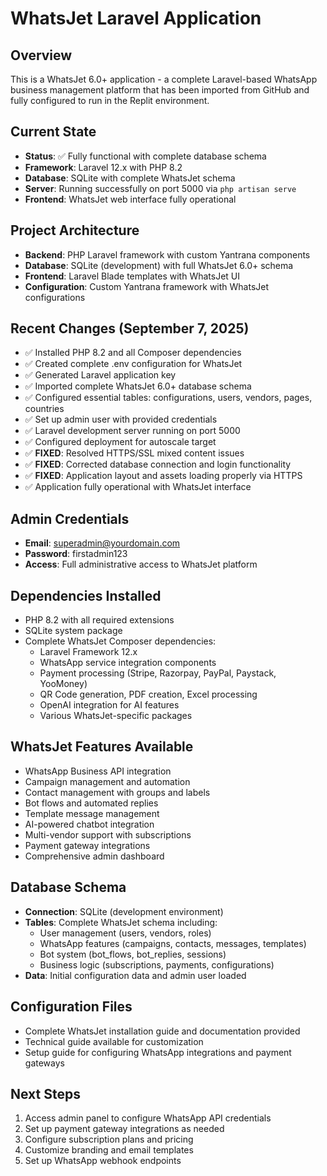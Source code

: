 # WhatsJet Laravel Application

## Overview
This is a WhatsJet 6.0+ application - a complete Laravel-based WhatsApp business management platform that has been imported from GitHub and fully configured to run in the Replit environment.

## Current State
- **Status**: ✅ Fully functional with complete database schema
- **Framework**: Laravel 12.x with PHP 8.2
- **Database**: SQLite with complete WhatsJet schema
- **Server**: Running successfully on port 5000 via `php artisan serve`
- **Frontend**: WhatsJet web interface fully operational

## Project Architecture
- **Backend**: PHP Laravel framework with custom Yantrana components
- **Database**: SQLite (development) with full WhatsJet 6.0+ schema
- **Frontend**: Laravel Blade templates with WhatsJet UI
- **Configuration**: Custom Yantrana framework with WhatsJet configurations

## Recent Changes (September 7, 2025)
- ✅ Installed PHP 8.2 and all Composer dependencies
- ✅ Created complete .env configuration for WhatsJet
- ✅ Generated Laravel application key
- ✅ Imported complete WhatsJet 6.0+ database schema
- ✅ Configured essential tables: configurations, users, vendors, pages, countries
- ✅ Set up admin user with provided credentials
- ✅ Laravel development server running on port 5000
- ✅ Configured deployment for autoscale target
- ✅ **FIXED**: Resolved HTTPS/SSL mixed content issues
- ✅ **FIXED**: Corrected database connection and login functionality
- ✅ **FIXED**: Application layout and assets loading properly via HTTPS
- ✅ Application fully operational with WhatsJet interface

## Admin Credentials
- **Email**: superadmin@yourdomain.com  
- **Password**: firstadmin123
- **Access**: Full administrative access to WhatsJet platform

## Dependencies Installed
- PHP 8.2 with all required extensions
- SQLite system package
- Complete WhatsJet Composer dependencies:
  - Laravel Framework 12.x
  - WhatsApp service integration components
  - Payment processing (Stripe, Razorpay, PayPal, Paystack, YooMoney)
  - QR Code generation, PDF creation, Excel processing
  - OpenAI integration for AI features
  - Various WhatsJet-specific packages

## WhatsJet Features Available
- WhatsApp Business API integration
- Campaign management and automation
- Contact management with groups and labels
- Bot flows and automated replies
- Template message management
- AI-powered chatbot integration
- Multi-vendor support with subscriptions
- Payment gateway integrations
- Comprehensive admin dashboard

## Database Schema
- **Connection**: SQLite (development environment)
- **Tables**: Complete WhatsJet schema including:
  - User management (users, vendors, roles)
  - WhatsApp features (campaigns, contacts, messages, templates)
  - Bot system (bot_flows, bot_replies, sessions)
  - Business logic (subscriptions, payments, configurations)
- **Data**: Initial configuration data and admin user loaded

## Configuration Files
- Complete WhatsJet installation guide and documentation provided
- Technical guide available for customization
- Setup guide for configuring WhatsApp integrations and payment gateways

## Next Steps
1. Access admin panel to configure WhatsApp API credentials
2. Set up payment gateway integrations as needed
3. Configure subscription plans and pricing
4. Customize branding and email templates
5. Set up WhatsApp webhook endpoints